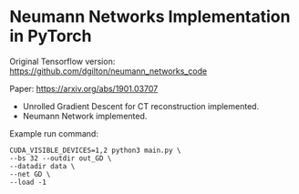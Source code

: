 # Neumann Networks Implementation in PyTorch

Original Tensorflow version: https://github.com/dgilton/neumann_networks_code

Paper: https://arxiv.org/abs/1901.03707

- Unrolled Gradient Descent for CT reconstruction implemented.
- Neumann Network implemented.

Example run command:

```
CUDA_VISIBLE_DEVICES=1,2 python3 main.py \
--bs 32 --outdir out_GD \
--datadir data \
--net GD \
--load -1
```
